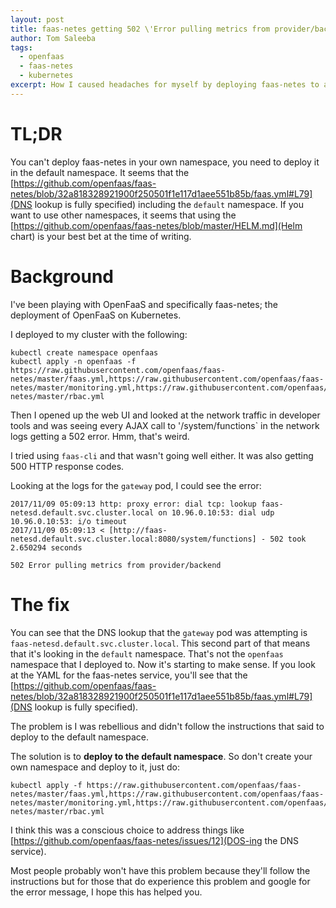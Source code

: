```yaml
---
layout: post
title: faas-netes getting 502 \'Error pulling metrics from provider/backend\'
author: Tom Saleeba
tags:
  - openfaas
  - faas-netes
  - kubernetes
excerpt: How I caused headaches for myself by deploying faas-netes to a different namespace when it only wants to run in the default one.
---
```

# TL;DR
You can't deploy faas-netes in your own namespace, you need to deploy it in the default namespace. It seems that the [https://github.com/openfaas/faas-netes/blob/32a818328921900f250501f1e117d1aee551b85b/faas.yml#L79](DNS lookup is fully specified) including the `default` namespace. If you want to use other namespaces, it seems that using the [https://github.com/openfaas/faas-netes/blob/master/HELM.md](Helm chart) is your best bet at the time of writing.

# Background
I've been playing with OpenFaaS and specifically faas-netes; the deployment of OpenFaaS on Kubernetes.

I deployed to my cluster with the following:
```
kubectl create namespace openfaas
kubectl apply -n openfaas -f https://raw.githubusercontent.com/openfaas/faas-netes/master/faas.yml,https://raw.githubusercontent.com/openfaas/faas-netes/master/monitoring.yml,https://raw.githubusercontent.com/openfaas/faas-netes/master/rbac.yml
```

Then I opened up the web UI and looked at the network traffic in developer tools and was seeing every AJAX call to '/system/functions` in the network logs getting a 502 error. Hmm, that's weird.

I tried using `faas-cli` and that wasn't going well either. It was also getting 500 HTTP response codes.

Looking at the logs for the `gateway` pod, I could see the error:
```
2017/11/09 05:09:13 http: proxy error: dial tcp: lookup faas-netesd.default.svc.cluster.local on 10.96.0.10:53: dial udp 10.96.0.10:53: i/o timeout
2017/11/09 05:09:13 < [http://faas-netesd.default.svc.cluster.local:8080/system/functions] - 502 took 2.650294 seconds
```
```
502 Error pulling metrics from provider/backend
```

# The fix
You can see that the DNS lookup that the `gateway` pod was attempting is `faas-netesd.default.svc.cluster.local`. This second part of that means that it's looking in the `default` namespace. That's not the `openfaas` namespace that I deployed to. Now it's starting to make sense. If you look at the YAML for the faas-netes service, you'll see that the [https://github.com/openfaas/faas-netes/blob/32a818328921900f250501f1e117d1aee551b85b/faas.yml#L79](DNS lookup is fully specified).

The problem is I was rebellious and didn't follow the instructions that said to deploy to the default namespace.

The solution is to **deploy to the default namespace**. So don't create your own namespace and deploy to it, just do:
```
kubectl apply -f https://raw.githubusercontent.com/openfaas/faas-netes/master/faas.yml,https://raw.githubusercontent.com/openfaas/faas-netes/master/monitoring.yml,https://raw.githubusercontent.com/openfaas/faas-netes/master/rbac.yml
```

I think this was a conscious choice to address things like [https://github.com/openfaas/faas-netes/issues/12](DOS-ing the DNS service).

Most people probably won't have this problem because they'll follow the instructions but for those that do experience this problem and google for the error message, I hope this has helped you.
